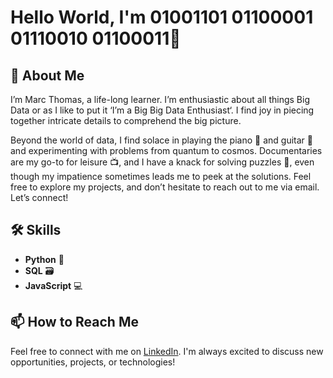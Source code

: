 # Hello World, I'm 01001101 01100001 01110010 01100011👋 

 
## 🚀 About Me

I’m Marc Thomas, a life-long learner. I’m enthusiastic about all things Big Data or as I like to put it ‘I’m a Big Big Data Enthusiast‘. I find joy in piecing together intricate details to comprehend the big picture.

Beyond the world of data, I find solace in playing the piano 🎹 and guitar 🎸 and experimenting with problems from quantum to cosmos. Documentaries are my go-to for leisure 📺, and I have a knack for solving puzzles 🧩, even though my impatience sometimes leads me to peek at the solutions. Feel free to explore my projects, and don’t hesitate to reach out to me via email. Let’s connect!



## 🛠️ Skills

- **Python** 🐍
- **SQL** 🗃️
- **JavaScript** 💻



## 📫 How to Reach Me

Feel free to connect with me on [LinkedIn]([url](https://www.linkedin.com/in/marchanselthomas/)). I'm always excited to discuss new opportunities, projects, or technologies!

